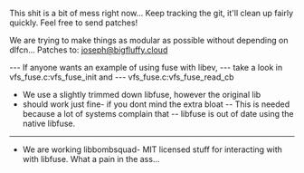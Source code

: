 This shit is a bit of mess right now...
Keep tracking the git, it'll clean up fairly quickly. Feel free to send patches!

We are trying to make things as modular as possible without depending on dlfcn...
Patches to: joseph@bigfluffy.cloud

--- If anyone wants an example of using fuse with libev,
--- take a look in vfs_fuse.c:vfs_fuse_init and
--- vfs_fuse.c:vfs_fuse_read_cb

* We use a slightly trimmed down libfuse, however the original lib
* should work just fine- if you dont mind the extra bloat
-- This is needed because a lot of systems complain that
-- libfuse is out of date using the native libfuse.

----------
* We are working libbombsquad- MIT licensed stuff for interacting with
  with libfuse. What a pain in the ass...
